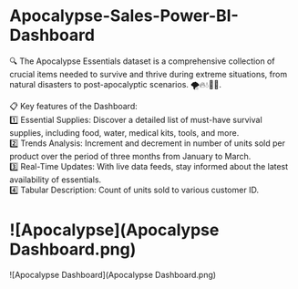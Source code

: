 # Apocalypse-Sales-Power-BI-Dashboard
🔍 The Apocalypse Essentials dataset is a comprehensive collection of crucial items needed to survive and thrive during extreme situations, from natural disasters to post-apocalyptic scenarios. 🌪️🔥💧🧟‍♂️.      

📋 Key features of the Dashboard:       
1️⃣ Essential Supplies: Discover a detailed list of must-have survival supplies, including food, water, medical kits, tools, and more.        
2️⃣ Trends Analysis: Increment and decrement in number of units sold per product over the period of three months from January to March.         
3️⃣ Real-Time Updates: With live data feeds, stay informed about the latest availability of essentials.         
4️⃣ Tabular Description: Count of units sold to various customer ID.         
# ![Apocalypse](Apocalypse Dashboard.png)
![Apocalypse Dashboard](Apocalypse Dashboard.png)
